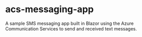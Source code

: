 # acs-messaging-app
A sample SMS messaging app built in Blazor using the Azure Communication Services to send and received text messages.
